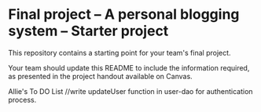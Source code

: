 Final project &ndash; A personal blogging system &ndash; Starter project
==========
This repository contains a starting point for your team's final project.

Your team should update this README to include the information required, as presented in the project handout available on Canvas.


Allie's To DO List
 //write updateUser function in user-dao for authentication process. 